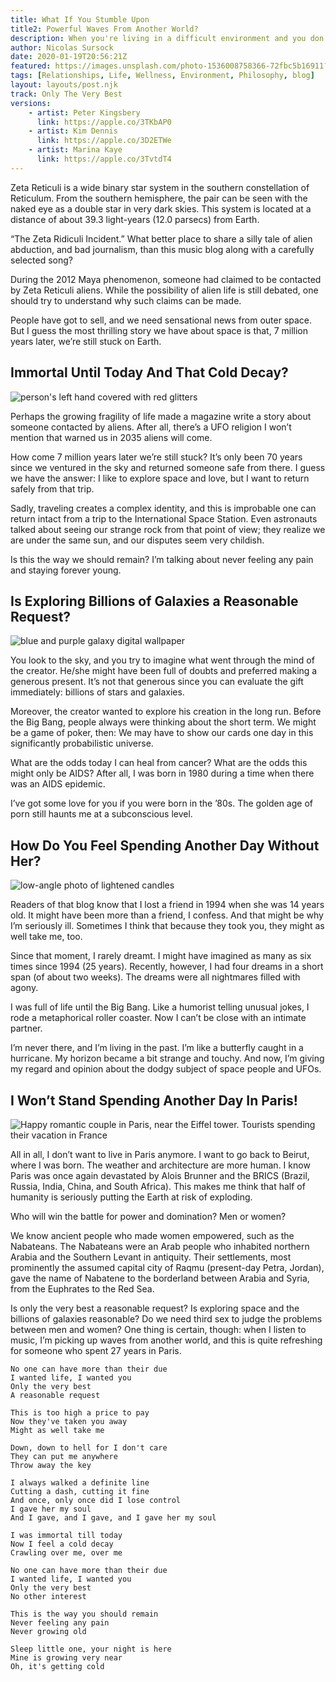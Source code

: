 ```yaml
---
title: What If You Stumble Upon 
title2: Powerful Waves From Another World?
description: When you're living in a difficult environment and you don't escape because you want to investigate, please don't lose your identity.
author: Nicolas Sursock
date: 2020-01-19T20:56:21Z
featured: https://images.unsplash.com/photo-1536008758366-72fbc5b16911?ixlib=rb-4.0.3&ixid=MnwxMjA3fDB8MHxwaG90by1wYWdlfHx8fGVufDB8fHx8&auto=format&fit=crop
tags: [Relationships, Life, Wellness, Environment, Philosophy, blog]
layout: layouts/post.njk
track: Only The Very Best
versions:
    - artist: Peter Kingsbery
      link: https://apple.co/3TKbAP0
    - artist: Kim Dennis
      link: https://apple.co/3D2ETWe
    - artist: Marina Kaye
      link: https://apple.co/3TvtdT4
---
```


Zeta Reticuli is a wide binary star system in the southern constellation of Reticulum. From the southern hemisphere, the pair can be seen with the naked eye as a double star in very dark skies. This system is located at a distance of about 39.3 light-years (12.0 parsecs) from Earth.

“The Zeta Ridiculi Incident.” What better place to share a silly tale of alien abduction, and bad journalism, than this music blog along with a carefully selected song?

During the 2012 Maya phenomenon, someone had claimed to be contacted by Zeta Reticuli aliens. While the possibility of alien life is still debated, one should try to understand why such claims can be made.

People have got to sell, and we need sensational news from outer space. But I guess the most thrilling story we have about space is that, 7 million years later, we’re still stuck on Earth.

## Immortal Until Today And That Cold Decay?

<aside class="md:-mr-56 md:float-right w-full md:w-2/3 md:px-8">
  <img x-intersect.once.ratio-0="$el.src = $el.dataset.src" class="rounded-lg" alt="person's left hand covered with red glitters" data-src="https://images.unsplash.com/photo-1529327307393-ef9742c1ba93?ixlib=rb-4.0.3&ixid=MnwxMjA3fDB8MHxwaG90by1wYWdlfHx8fGVufDB8fHx8&auto=format&fit=crop&q=80&w=800&h=600">
</aside>

Perhaps the growing fragility of life made a magazine write a story about someone contacted by aliens. After all, there’s a UFO religion I won’t mention that warned us in 2035 aliens will come.

How come 7 million years later we’re still stuck? It’s only been 70 years since we ventured in the sky and returned someone safe from there. I guess we have the answer: I like to explore space and love, but I want to return safely from that trip.

Sadly, traveling creates a complex identity, and this is improbable one can return intact from a trip to the International Space Station. Even astronauts talked about seeing our strange rock from that point of view; they realize we are under the same sun, and our disputes seem very childish.

Is this the way we should remain? I’m talking about never feeling any pain and staying forever young.

## Is Exploring Billions of Galaxies a Reasonable Request?

<aside class="md:-ml-56 md:float-left w-full md:w-2/3 md:px-8">
  <img x-intersect.once.ratio-0="$el.src = $el.dataset.src" class="rounded-lg" alt="blue and purple galaxy digital wallpaper" data-src="https://images.unsplash.com/photo-1464802686167-b939a6910659?ixlib=rb-4.0.3&ixid=MnwxMjA3fDB8MHxwaG90by1wYWdlfHx8fGVufDB8fHx8&auto=format&fit=crop&q=80&w=800&h=600">
</aside>

You look to the sky, and you try to imagine what went through the mind of the creator. He/she might have been full of doubts and preferred making a generous present. It’s not that generous since you can evaluate the gift immediately: billions of stars and galaxies.

Moreover, the creator wanted to explore his creation in the long run. Before the Big Bang, people always were thinking about the short term. We might be a game of poker, then: We may have to show our cards one day in this significantly probabilistic universe.

What are the odds today I can heal from cancer? What are the odds this might only be AIDS? After all, I was born in 1980 during a time when there was an AIDS epidemic.

I’ve got some love for you if you were born in the ’80s. The golden age of porn still haunts me at a subconscious level.

## How Do You Feel Spending Another Day Without Her?

<aside class="md:-mr-56 md:float-right w-full md:w-2/3 md:px-8">
  <img x-intersect.once.ratio-0="$el.src = $el.dataset.src" class="rounded-lg" alt="low-angle photo of lightened candles" data-src="https://images.unsplash.com/photo-1476900164809-ff19b8ae5968?ixlib=rb-4.0.3&ixid=MnwxMjA3fDB8MHxwaG90by1wYWdlfHx8fGVufDB8fHx8&auto=format&fit=crop&q=80&w=800&h=600">
</aside>

Readers of that blog know that I lost a friend in 1994 when she was 14 years old. It might have been more than a friend, I confess. And that might be why I’m seriously ill. Sometimes I think that because they took you, they might as well take me, too.

Since that moment, I rarely dreamt. I might have imagined as many as six times since 1994 (25 years). Recently, however, I had four dreams in a short span (of about two weeks). The dreams were all nightmares filled with agony.

I was full of life until the Big Bang. Like a humorist telling unusual jokes, I rode a metaphorical roller coaster. Now I can’t be close with an intimate partner.

I’m never there, and I’m living in the past. I’m like a butterfly caught in a hurricane. My horizon became a bit strange and touchy. And now, I’m giving my regard and opinion about the dodgy subject of space people and UFOs.

## I Won’t Stand Spending Another Day In Paris!

<aside class="md:-ml-56 md:float-left w-full md:w-2/3 md:px-8">
  <img x-intersect.once.ratio-0="$el.src = $el.dataset.src" class="rounded-lg" alt="Happy romantic couple in Paris, near the Eiffel tower. Tourists spending their vacation in France" data-src="https://plus.unsplash.com/premium_photo-1661404074889-1ae9e7a1fce0?ixlib=rb-4.0.3&ixid=MnwxMjA3fDB8MHxwaG90by1wYWdlfHx8fGVufDB8fHx8&auto=format&fit=crop&q=80&w=800&h=600">
</aside>

All in all, I don’t want to live in Paris anymore. I want to go back to Beirut, where I was born. The weather and architecture are more human. I know Paris was once again devastated by Alois Brunner and the BRICS (Brazil, Russia, India, China, and South Africa). This makes me think that half of humanity is seriously putting the Earth at risk of exploding.

Who will win the battle for power and domination? Men or women?

We know ancient people who made women empowered, such as the Nabateans. The Nabateans were an Arab people who inhabited northern Arabia and the Southern Levant in antiquity. Their settlements, most prominently the assumed capital city of Raqmu (present-day Petra, Jordan), gave the name of Nabatene to the borderland between Arabia and Syria, from the Euphrates to the Red Sea.

Is only the very best a reasonable request? Is exploring space and the billions of galaxies reasonable? Do we need third sex to judge the problems between men and women? One thing is certain, though: when I listen to music, I’m picking up waves from another world, and this is quite refreshing for someone who spent 27 years in Paris.

```
No one can have more than their due
I wanted life, I wanted you
Only the very best
A reasonable request

This is too high a price to pay
Now they've taken you away
Might as well take me

Down, down to hell for I don't care
They can put me anywhere
Throw away the key

I always walked a definite line
Cutting a dash, cutting it fine
And once, only once did I lose control
I gave her my soul
And I gave, and I gave, and I gave her my soul

I was immortal till today
Now I feel a cold decay
Crawling over me, over me

No one can have more than their due
I wanted life, I wanted you
Only the very best
No other interest

This is the way you should remain
Never feeling any pain
Never growing old

Sleep little one, your night is here
Mine is growing very near
Oh, it's getting cold
```
